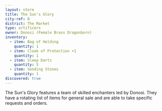 ```yaml
---
layout: store
title: The Sun's Glory
city-ref: 0
district: The Market
type: artificers
owner: Donosi (Female Brass Dragonborn)
inventory:
  - item: Bag of Holding
    quantity: 1
  - item: Cloak of Protection +1
    quantity: 1
  - item: Sleep Darts
    quantity: 5
  - item: Sending Stones
    quantity: 1
discovered: true
---
```

The Sun's Glory features a team of skilled enchanters led by Donosi. They have a rotating list of items for general sale and are able to take specific requests and orders.
